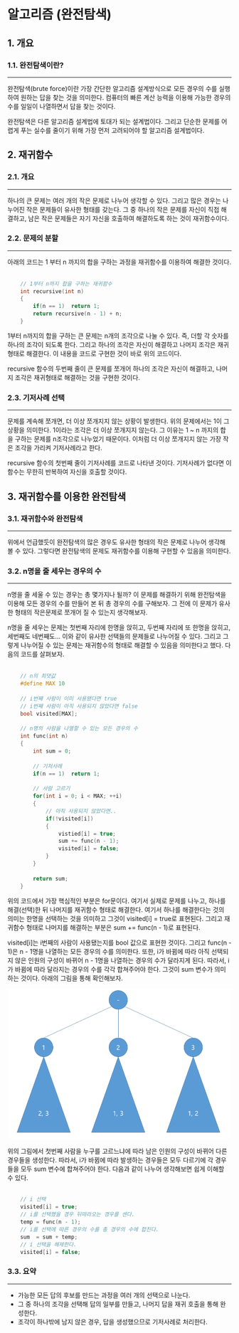 # 알고리즘 (완전탐색)

## 1. 개요
### 1.1. 완전탐색이란?
--------------------------------------------------------------------------------
  완전탐색(brute force)이란 가장 간단한 알고리즘 설계방식으로 모든 경우의 수를 실행하여 원하는 답을 찾는 것을 의미한다. 컴퓨터의 빠른 계산 능력을 이용해 가능한 경우의 수를 일일이 나열하면서 답을 찾는 것이다.

  완전탐색은 다른 알고리즘 설계법에 토대가 되는 설계법이다. 그리고 단순한 문제를 어렵게 푸는 실수를 줄이기 위해 가장 먼저 고려되어야 할 알고리즘 설계법이다. 


## 2. 재귀함수

### 2.1. 개요
--------------------------------------------------------------------------------
  하나의  큰 문제는 여러 개의 작은 문제로 나누어 생각할 수 있다. 그리고 많은 경우는 나누어진 작은 문제들이 유사한 형태를 갖는다. 그 중 하나의 작은 문제를 자신이 직접 해결하고, 남은 작은 문제들은 자기 자신을 호출하여 해결하도록 하는 것이 재귀함수이다. 


### 2.2. 문제의 분할
--------------------------------------------------------------------------------
  아래의 코드는 1 부터 n 까지의 합을 구하는 과정을 재귀함수를 이용하여 해결한 것이다. 

``` c

	// 1부터 n까지 합을 구하는 재귀함수
	int recursive(int n)
	{
		if(n == 1)  return 1;
		return recursive(n - 1) + n;
	}

```
  1부터 n까지의 합을 구하는 큰 문제는 n개의 조각으로 나눌 수 있다. 즉, 더할 각 숫자를 하나의 조각이 되도록 한다. 그리고 하나의 조각은 자신이 해결하고 나머지 조각은 재귀형태로 해결한다. 이 내용을 코드로 구현한 것이 바로 위의 코드이다. 

  recursive 함수의 두번째 줄이 큰 문제를 쪼개어 하나의 조각은 자신이 해결하고, 나머지 조각은 재귀형태로 해결하는 것을 구현한 것이다. 


### 2.3. 기저사례 선택
--------------------------------------------------------------------------------
  문제를 계속해 쪼개면, 더 이상 쪼개지지 않는 상황이 발생한다. 위의 문제에서는 1이 그 상황을 의미한다. 1이라는 조각은 더 이상 쪼개지지 않는다. 그 이유는 1 ~ n 까지의 합을 구하는 문제를 n조각으로 나누었기 때문이다. 이처럼 더 이상 쪼개지지 않는 가장 작은 조각을 가리켜 기저사례라고 한다. 

  recursive 함수의 첫번째 줄이 기저사례를 코드로 나타낸 것이다. 기저사례가 없다면 이 함수는 무한히 반복하여 자신을 호출할 것이다. 


## 3. 재귀함수를 이용한 완전탐색

### 3.1. 재귀함수와 완전탐색
--------------------------------------------------------------------------------
  위에서 언급했듯이 완전탐색의 많은 경우도 유사한 형태의 작은 문제로 나누어 생각해 볼 수 있다. 그렇다면 완전탐색의 문제도 재귀함수를 이용해 구현할 수 있음을 의미한다. 

### 3.2. n명을 줄 세우는 경우의 수
--------------------------------------------------------------------------------
  n명을 줄 세울 수 있는 경우는 총 몇가지나 될까? 이 문제를 해결하기 위해 완전탐색을 이용해 모든 경우의 수를 만들어 본 뒤 총 경우의 수를 구해보자. 그 전에 이 문제가 유사한 형태의 작은문제로 쪼개어 질 수 있는지 생각해보자. 

  n명을 줄 세우는 문제는 첫번째 자리에 한명을 앉히고, 두번째 자리에 또 한명을 앉히고, 세번째도 네번째도... 이와 같이 유사한 선택들의 문제들로 나누어질 수 있다. 그리고 그렇게 나누어질 수 있는 문제는 재귀함수의 형태로 해결할 수 있음을 의미한다고 했다. 다음의 코드를 살펴보자.

``` C

	// n의 최댓값
	#define MAX 10
	
	// i번째 사람이 이미 사용됐다면 true
	// i번째 사람이 아직 사용되지 않았다면 false
	bool visited[MAX];
	
	// n명의 사람을 나열할 수 있는 모든 경우의 수
	int func(int n)
	{
		int sum = 0;
		
		// 기저사례
		if(n == 1)  return 1;
		
		// 사람 고르기
		for(int i = 0; i < MAX; ++i)
		{
			// 아직 사용되지 않았다면..
			if(!visited[i])
			{
				vistied[i] = true;
				sum += func(n - 1);
				visited[i] = false;
			}
		}
		
		return sum;
	}

```

  위의 코드에서 가장 핵심적인 부분은 for문이다. 여기서 실제로 문제를 나누고, 하나를 해결(선택)한 뒤 나머지를 재귀함수 형태로 해결한다. 여기서 하나를 해결한다는 것의 의미는 한명을 선택하는 것을 의미하고 그것이 visited[i] = true로 표현된다. 그리고 재귀함수 형태로 나머지를 해결하는 부분은 sum += func(n - 1)로 표현된다. 

  visited[i]는 i번째의 사람이 사용됐는지를 bool 값으로 표현한 것이다. 그리고 func(n - 1)은 n - 1명을 나열하는 모든 경우의 수를 의미한다. 또한, i가 바뀜에 따라 아직 선택되지 않은 인원의 구성이 바뀌어 n - 1명을 나열하는 경우의 수가 달라지게 된다. 따라서, i가 바뀜에 따라 달라지는 경우의 수를 각각 합쳐주어야 한다. 그것이 sum 변수가 의미하는 것이다. 아래의 그림을 통해 확인해보자.

<img src="../img/완전탐색_1.png" alt="이미지1" style="zoom:75%;" />

  위의 그림에서 첫번째 사람을 누구를 고르느냐에 따라 남은 인원의 구성이 바뀌어 다른 경우들을 생성한다. 따라서, i가 바뀜에 따라 발생하는 경우들은 모두 다르기에 각 경우들을 모두 sum 변수에 합쳐주어야 한다. 다음과 같이 나누어 생각해보면 쉽게 이해할 수 있다.

``` C
	
	// i 선택
	visited[i] = true;
	// i를 선택했을 경우 뒤따라오는 경우를 센다.
	temp = func(n - 1);
	// i를 선택에 따른 경우의 수를 총 경우의 수에 합친다.
	sum  = sum + temp;
	// i 선택을 해제한다.
	visited[i] = false;

```

### 3.3. 요약
--------------------------------------------------------------------------------
  * 가능한 모든 답의 후보를 만드는 과정을 여러 개의 선택으로 나눈다.
  * 그 중 하나의 조각을 선택해 답의 일부를 만들고, 나머지 답을 재귀 호출을 통해 완성한다.
  * 조각이 하나밖에 남지 않은 경우, 답을 생성했으므로 기저사례로 처리한다.